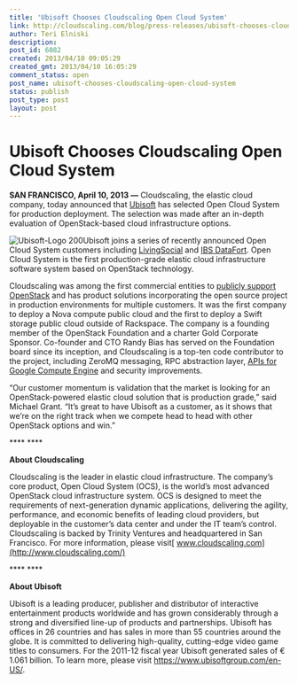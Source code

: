 ```yaml
---
title: 'Ubisoft Chooses Cloudscaling Open Cloud System'
link: http://cloudscaling.com/blog/press-releases/ubisoft-chooses-cloudscaling-open-cloud-system/
author: Teri Elniski
description: 
post_id: 6082
created: 2013/04/10 09:05:29
created_gmt: 2013/04/10 16:05:29
comment_status: open
post_name: ubisoft-chooses-cloudscaling-open-cloud-system
status: publish
post_type: post
layout: post
---
```


# Ubisoft Chooses Cloudscaling Open Cloud System

**SAN FRANCISCO, April 10, 2013 —** Cloudscaling, the elastic cloud company, today announced that [Ubisoft](https://www.ubisoftgroup.com/en-US/) has selected Open Cloud System for production deployment. The selection was made after an in-depth evaluation of OpenStack-based cloud infrastructure options.

![Ubisoft-Logo 200](http://www.cloudscaling.com/wp-content/uploads/2013/04/Ubisoft-Logo-2001.png)Ubisoft joins a series of recently announced Open Cloud System customers including [LivingSocial](http://www.livingsocial.com/) and [IBS DataFort](http://www.datafort.org/). Open Cloud System is the first production-grade elastic cloud infrastructure software system based on OpenStack technology.

Cloudscaling was among the first commercial entities to [publicly support OpenStack](http://www.cloudscaling.com/blog/cloud-computing/does-openstack-change-the-cloud-game/) and has product solutions incorporating the open source project in production environments for multiple customers. It was the first company to deploy a Nova compute public cloud and the first to deploy a Swift storage public cloud outside of Rackspace. The company is a founding member of the OpenStack Foundation and a charter Gold Corporate Sponsor. Co-founder and CTO Randy Bias has served on the Foundation board since its inception, and Cloudscaling is a top-ten code contributor to the project, including ZeroMQ messaging, RPC abstraction layer, [APIs for Google Compute Engine](http://www.cloudscaling.com/blog/press-releases/cloudscaling-bringing-google-compute-engine-apis-to-openstack-project/) and security improvements.

“Our customer momentum is validation that the market is looking for an OpenStack-powered elastic cloud solution that is production grade,” said Michael Grant. “It’s great to have Ubisoft as a customer, as it shows that we’re on the right track when we compete head to head with other OpenStack options and win.”

**** ****

**About Cloudscaling**

Cloudscaling is the leader in elastic cloud infrastructure. The company’s core product, Open Cloud System (OCS), is the world’s most advanced OpenStack cloud infrastructure system. OCS is designed to meet the requirements of next-generation dynamic applications, delivering the agility, performance, and economic benefits of leading cloud providers, but deployable in the customer’s data center and under the IT team’s control. Cloudscaling is backed by Trinity Ventures and headquartered in San Francisco. For more information, please visit[ www.cloudscaling.com](http://www.cloudscaling.com/)

**** ****

**About Ubisoft**

Ubisoft is a leading producer, publisher and distributor of interactive entertainment products worldwide and has grown considerably through a strong and diversified line-up of products and partnerships. Ubisoft has offices in 26 countries and has sales in more than 55 countries around the globe. It is committed to delivering high-quality, cutting-edge video game titles to consumers. For the 2011-12 fiscal year Ubisoft generated sales of € 1.061 billion. To learn more, please visit https://www.ubisoftgroup.com/en-US/.

###